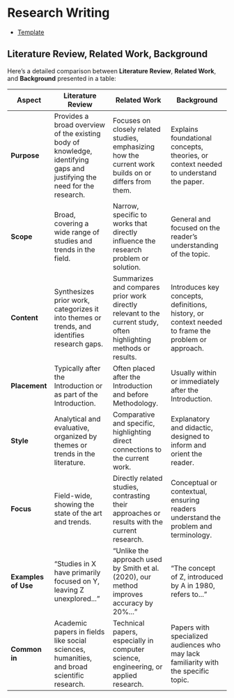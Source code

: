 # Research Writing

- [Template](template-rsch.md)

## Literature Review, Related Work, Background

Here’s a detailed comparison between **Literature Review**, **Related Work**, and **Background** presented in a table:

| **Aspect**        | **Literature Review**                         | **Related Work**                            | **Background**                                |
|-------------------|-----------------------------------------------|---------------------------------------------|-----------------------------------------------|
| **Purpose**       | Provides a broad overview of the existing body of knowledge, identifying gaps and justifying the need for the research. | Focuses on closely related studies, emphasizing how the current work builds on or differs from them. | Explains foundational concepts, theories, or context needed to understand the paper. |
| **Scope**         | Broad, covering a wide range of studies and trends in the field. | Narrow, specific to works that directly influence the research problem or solution. | General and focused on the reader’s understanding of the topic. |
| **Content**       | Synthesizes prior work, categorizes it into themes or trends, and identifies research gaps. | Summarizes and compares prior work directly relevant to the current study, often highlighting methods or results. | Introduces key concepts, definitions, history, or context needed to frame the problem or approach. |
| **Placement**     | Typically after the Introduction or as part of the Introduction. | Often placed after the Introduction and before Methodology. | Usually within or immediately after the Introduction. |
| **Style**         | Analytical and evaluative, organized by themes or trends in the literature. | Comparative and specific, highlighting direct connections to the current work. | Explanatory and didactic, designed to inform and orient the reader. |
| **Focus**         | Field-wide, showing the state of the art and trends. | Directly related studies, contrasting their approaches or results with the current research. | Conceptual or contextual, ensuring readers understand the problem and terminology. |
| **Examples of Use** | “Studies in X have primarily focused on Y, leaving Z unexplored...” | “Unlike the approach used by Smith et al. (2020), our method improves accuracy by 20%...” | “The concept of Z, introduced by A in 1980, refers to...” |
| **Common in**     | Academic papers in fields like social sciences, humanities, and broad scientific research. | Technical papers, especially in computer science, engineering, or applied research. | Papers with specialized audiences who may lack familiarity with the specific topic. |